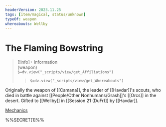 ```yaml
---
headerVersion: 2023.11.25
tags: [item/magical, status/unknown]
typeOf: weapon
whereabouts: Wellby
---
```

# The Flaming Bowstring
>[!info]+ Information  
> (weapon)  
> `$=dv.view("_scripts/view/get_Affiliations")`  
>> `$=dv.view("_scripts/view/get_Whereabouts")`


Originally the weapon of [[Camana]], the leader of [[Havdar]]'s scouts, who died in battle against [[People/Other Nonhumans/Grash]]'s [[Orcs]] in the desert. Gifted to [[Wellby]] in [[Session 21 (DuFr)]] by [[Havdar]].

[Mechanics](https://www.dndbeyond.com/magic-items/2984512-flaming-bowstring-shortbow)

%%SECRET[1]%%